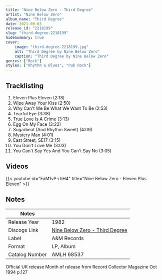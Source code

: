 ```yaml
---
title: "Nine Below Zero - Third Degree"
artist: "Nine Below Zero"
album_name: "Third Degree"
date: 2021-09-03
release_id: "2218199"
slug: "third-degree-2218199"
hideSummary: true
cover:
    image: "third-degree-2218199.jpg"
    alt: "Third Degree by Nine Below Zero"
    caption: "Third Degree by Nine Below Zero"
genres: ["Rock"]
styles: ["Rhythm & Blues", "Pub Rock"]
---
```


## Tracklisting
1. Eleven Plus Eleven (2:18)
2. Wipe Away Your Kiss (2:50)
3. Why Can't We Be What We Want To Be (2:53)
4. Tearful Eye (3:38)
5. True Love Is A Crime (3:13)
6. Egg On My Face (3:22)
7. Sugarbeat (And Rhythm Sweet) (4:09)
8. Mystery Man (4:01)
9. East Street, SE17 (3:15)
10. You Don't Love Me (3:03)
11. You Can't Say Yes And You Can't Say No (3:05)

## Videos
{{< youtube id="ExM1vP-rhH4" title="Nine Below Zero - Eleven Plus Eleven" >}}


## Notes

| Notes          |             |
| ---------------| ----------- |
| Release Year   | 1982 |
| Discogs Link   | [Nine Below Zero - Third Degree](https://www.discogs.com/release/2218199-Nine-Below-Zero-Third-Degree) |
| Label          | A&M Records |
| Format         | LP, Album |
| Catalog Number | AMLH 68537 |

Official UK release  Month of release from Record Collector Magazine Oct 1994 p.127 

